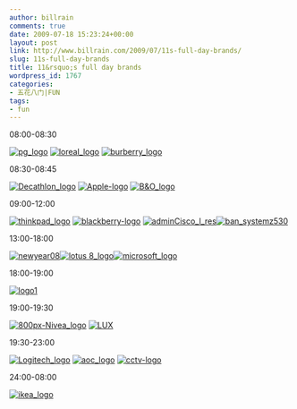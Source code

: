 ```yaml
---
author: billrain
comments: true
date: 2009-07-18 15:23:24+00:00
layout: post
link: http://www.billrain.com/2009/07/11s-full-day-brands/
slug: 11s-full-day-brands
title: 11&rsquo;s full day brands
wordpress_id: 1767
categories:
- 五花八门|FUN
tags:
- fun
---
```


08:00-08:30

 

[![pg_logo](http://www.billrain.com/wp-content/uploads/2009/07/pg_logo_thumb.jpg)](http://www.billrain.com/wp-content/uploads/2009/07/pg_logo.jpg) [![loreal_logo](http://www.billrain.com/wp-content/uploads/2009/07/loreal_logo_thumb.png)](http://www.billrain.com/wp-content/uploads/2009/07/loreal_logo.png) [![burberry_logo](http://www.billrain.com/wp-content/uploads/2009/07/burberry_logo_thumb.jpg)](http://www.billrain.com/wp-content/uploads/2009/07/burberry_logo.jpg)

 

08:30-08:45

 

[![Decathlon_logo](http://www.billrain.com/wp-content/uploads/2009/07/Decathlon_logo_thumb.jpg)](http://www.billrain.com/wp-content/uploads/2009/07/Decathlon_logo.jpg) [![Apple-logo](http://www.billrain.com/wp-content/uploads/2009/07/Applelogo_thumb.png)](http://www.billrain.com/wp-content/uploads/2009/07/Applelogo.png) [![B&O_logo](http://www.billrain.com/wp-content/uploads/2009/07/BO_logo_thumb.png)](http://www.billrain.com/wp-content/uploads/2009/07/BO_logo.png)

 

09:00-12:00

 

[![thinkpad_logo](http://www.billrain.com/wp-content/uploads/2009/07/thinkpad_logo_thumb.gif)](http://www.billrain.com/wp-content/uploads/2009/07/thinkpad_logo.gif) [![blackberry-logo](http://www.billrain.com/wp-content/uploads/2009/07/blackberrylogo_thumb.jpg)](http://www.billrain.com/wp-content/uploads/2009/07/blackberrylogo.jpg) [![adminCisco_l_res](http://www.billrain.com/wp-content/uploads/2009/07/adminCisco_l_res_thumb.jpg)](http://www.billrain.com/wp-content/uploads/2009/07/adminCisco_l_res.jpg)[![ban_systemz530](http://www.billrain.com/wp-content/uploads/2009/07/ban_systemz530_thumb.jpg)](http://www.billrain.com/wp-content/uploads/2009/07/ban_systemz530.jpg)

 

13:00-18:00

 

[![newyear08](http://www.billrain.com/wp-content/uploads/2009/07/newyear08_thumb.gif)](http://www.billrain.com/wp-content/uploads/2009/07/newyear08.gif)[![lotus 8_logo](http://www.billrain.com/wp-content/uploads/2009/07/lotus8_logo_thumb.jpg)](http://www.billrain.com/wp-content/uploads/2009/07/lotus8_logo.jpg)[![microsoft_logo](http://www.billrain.com/wp-content/uploads/2009/07/microsoft_logo_thumb.jpg)](http://www.billrain.com/wp-content/uploads/2009/07/microsoft_logo.jpg)

 

18:00-19:00

 

[![logo1](http://www.billrain.com/wp-content/uploads/2009/07/logo1_thumb.jpg)](http://www.billrain.com/wp-content/uploads/2009/07/logo1.jpg)

 

19:00-19:30

 

[![800px-Nivea_logo](http://www.billrain.com/wp-content/uploads/2009/07/800pxNivea_logo_thumb.png)](http://www.billrain.com/wp-content/uploads/2009/07/800pxNivea_logo.png) [![LUX](http://www.billrain.com/wp-content/uploads/2009/07/LUX_thumb.jpg)](http://www.billrain.com/wp-content/uploads/2009/07/LUX.jpg)

 

19:30-23:00

 

[![Logitech_logo](http://www.billrain.com/wp-content/uploads/2009/07/Logitech_logo_thumb.jpg)](http://www.billrain.com/wp-content/uploads/2009/07/Logitech_logo.jpg) [![aoc_logo](http://www.billrain.com/wp-content/uploads/2009/07/aoc_logo_thumb.gif)](http://www.billrain.com/wp-content/uploads/2009/07/aoc_logo.gif) [![cctv-logo](http://www.billrain.com/wp-content/uploads/2009/07/cctvlogo_thumb.jpg)](http://www.billrain.com/wp-content/uploads/2009/07/cctvlogo.jpg)

 

24:00-08:00

 

[![ikea_logo](http://www.billrain.com/wp-content/uploads/2009/07/ikea_logo_thumb.jpg)](http://www.billrain.com/wp-content/uploads/2009/07/ikea_logo.jpg)
